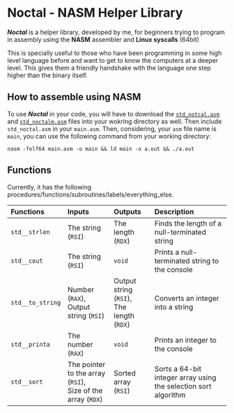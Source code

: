 # Noctal - NASM Helper Library
___Noctal___ is a helper library, developed by me, for beginners trying to program in assembly using the __NASM__ assembler and __Linux syscalls__ (64bit)

This is specially useful to those who have been programming in some high level language before and want to get to know the computers at a deeper level. This gives them a friendly handshake with the language one step higher than the binary itself.

## How to assemble using NASM
To use ___Noctal___ in your code, you will have to download the [`std_notcal.asm`](https://github.com/najmiter/Noctal/blob/main/src/std_noctal.asm) and [`std_noctalm.asm`](https://github.com/najmiter/Noctal/blob/main/src/std_noctalm.asm) files into your wokring directory as well. Then include `std_noctal.asm` in your `main.asm`. Then, considering, your `asm` file name is `main`, you can use the following command from your working directory:

`nasm -felf64 main.asm -o main && ld main -o a.out && ./a.out`

## Functions
Currently, it has the following procedures/functions/subroutines/labels/everything_else. 

| Functions | Inputs | Outputs | Description |
|:----------|:-------|:--------|:------------|
| `std__strlen` | The string (`RSI`) | The length (`RDX`) | Finds the length of a null-terminated string |
| `std__cout` | The string (`RSI`) | `void` | Prints a null-terminated string to the console |
| `std__to_string` | Number (`RAX`),<br>Output string (`RSI`) | Output string (`RSI`),<br>The length (`RDX`) | Converts an integer into a string |
| `std__printa` | The number (`RAX`) | `void` | Prints an integer to the console |
| `std__sort` | The pointer to the array (`RSI`),<br>Size of the array (`RDX`) | Sorted array (`RSI`) | Sorts a 64-bit integer array using the selection sort algorithm |

